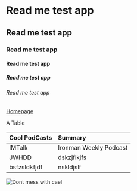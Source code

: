 # Read me test app
## Read me test app
### Read me test app
#### Read me test app
##### Read me test app
###### Read me test app


[Homepage](https://www.youtube.com/watch?v=OoQ_gNTR_tc)


A Table


|Cool PodCasts| Summary|
|:-------|:-------|
|IMTalk|Ironman Weekly Podcast|
|JWHDD|dskzjflkjfs|
|bsfzsldkfjdf|nskldjslf|


![Dont mess with cael](https://www.google.com/imgres?imgurl=https%3A%2F%2Fi2-prod.mirror.co.uk%2Fincoming%2Farticle5941250.ece%2FALTERNATES%2Fs615%2FNorthern-Lights.jpg&imgrefurl=http%3A%2F%2Fwww.mirror.co.uk%2Fnews%2Ftechnology-science%2Fscience%2Fstunning-northern-lights-show-continue-5949713&docid=7pWTfPAR-X11hM&tbnid=xh-zDzlQt6v66M%3A&vet=1&w=615&h=409&bih=660&biw=1110&ved=0ahUKEwjgvKak1_PYAhUvSt8KHQBYCeYQxiAIGigC&iact=c&ictx=1)
